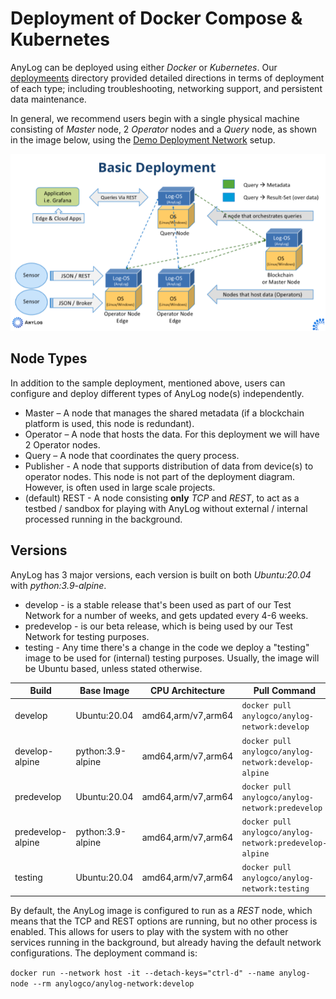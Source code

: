 # Deployment of Docker Compose & Kubernetes

AnyLog can be deployed using either _Docker_ or _Kubernetes_. Our [deploymeents](deployments) directory provided detailed 
directions in terms of deployment of each type; including troubleshooting, networking support, and persistent data 
maintenance.

In general, we recommend users begin with a single physical machine consisting of _Master_ node, 2 _Operator_ nodes and 
a _Query_ node, as shown in the image below, using the [Demo Deployment Network](deployments/Docker/single_deployment_demo.md) 
setup. 

![deployment diagram](imgs/deployment_diagram.png)


## Node Types 
In addition to the sample deployment, mentioned above, users can configure and deploy different types of AnyLog node(s) 
independently. 
* Master – A node that manages the shared metadata (if a blockchain platform is used, this node is redundant).
* Operator – A node that hosts the data. For this deployment we will have 2 Operator nodes.
* Query – A node that coordinates the query process. 
* Publisher - A node that supports distribution of data from device(s) to operator nodes. This node is not part of the
deployment diagram. However, is often used in large scale projects. 
* (default) REST - A node consisting **only** _TCP_ and _REST_, to act as a testbed / sandbox for playing with AnyLog 
without external / internal processed running in the background.

## Versions 
AnyLog has 3 major versions, each version is built on both _Ubuntu:20.04_ with _python:3.9-alpine_. 
* develop - is a stable release that's been used as part of our Test Network for a number of weeks, and gets updated every 4-6 weeks.
* predevelop - is our beta release, which is being used by our Test Network for testing purposes.
* testing - Any time there's a change in the code we deploy a "testing" image to be used for (internal) testing purposes. 
Usually, the image will be Ubuntu based, unless stated otherwise.


| Build | Base Image | CPU Architecture | Pull Command | Size | 
|---|---|---|---|---|
| develop | Ubuntu:20.04 | amd64,arm/v7,arm64 | `docker pull anylogco/anylog-network:develop` | 664MB | 
| develop-alpine | python:3.9-alpine | amd64,arm/v7,arm64 | `docker pull anylogco/anylog-network:develop-alpine` | 460MB| 
| predevelop | Ubuntu:20.04 | amd64,arm/v7,arm64 | `docker pull anylogco/anylog-network:predevelop` | ~245MB | 
| predevelop-alpine | python:3.9-alpine | amd64,arm/v7,arm64 | `docker pull anylogco/anylog-network:predevelop-alpine` | ~178MB | 
| testing | Ubuntu:20.04 | amd64,arm/v7,arm64 | `docker pull anylogco/anylog-network:testing` |

By default, the AnyLog image is configured to run as a _REST_ node, which means that the TCP and REST options 
are running, but no other process is enabled. This allows for users to play with the system with no other services 
running in the background, but already having the default network configurations. The deployment command is: 

```docker run --network host -it --detach-keys="ctrl-d" --name anylog-node --rm anylogco/anylog-network:develop```  
